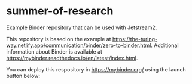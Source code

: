 # summer-of-research
Example Binder repository that can be used with Jetstream2.

This repository is based on the example at https://the-turing-way.netlify.app/communication/binder/zero-to-binder.html. Additional information about Binder is available at https://mybinder.readthedocs.io/en/latest/index.html.

You can deploy this respository in https://mybinder.org/ using the launch button below:

